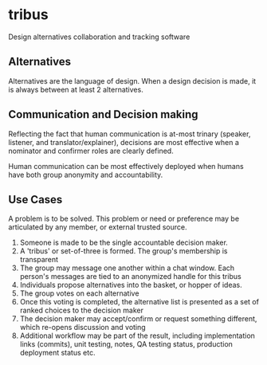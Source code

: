# tribus

Design alternatives collaboration and tracking software


## Alternatives

Alternatives are the language of design. When a design decision is made, it is always between at least 2 alternatives. 

## Communication and Decision making

Reflecting the fact that human communication is at-most trinary (speaker, listener, and translator/explainer), decisions are most effective when a nominator and confirmer roles are clearly defined. 

Human communication can be most effectively deployed when humans have both group anonymity and accountability. 

## Use Cases

A problem is to be solved. This problem or need or preference may be articulated by any member, or external trusted source.
 1. Someone is made to be the single accountable decision maker. 
 1. A 'tribus' or set-of-three is formed. The group's membership is transparent
 1. The group may message one another within a chat window. Each person's messages are tied to an anonymized handle for this tribus
 1. Individuals propose alternatives into the basket, or hopper of ideas. 
 1. The group votes on each alternative
 1. Once this voting is completed, the alternative list is presented as a set of ranked choices to the decision maker
 1. The decision maker may accept/confirm or request something different, which re-opens discussion and voting
 1. Additional workflow may be part of the result, including implementation links (commits), unit testing, notes, QA testing status, production deployment status etc.

